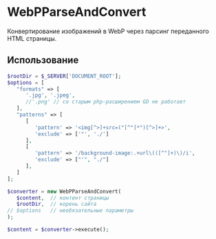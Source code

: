 # WebPParseAndConvert
Конвертирование изображений в WebP через парсинг переданного HTML страницы.
## Использование
```php
$rootDir = $_SERVER['DOCUMENT_ROOT'];
$options = [
   "formats" => [  
      '.jpg', '.jpeg',  
      //'.png' // со старым php-расширением GD не работает  
   ],  
   "patterns" => [  
      [  
         'pattern' => '<img[^>]+src=("[^"]*")[^>]+>',
         'exclude' => ['"', './']  
      ],  
      [  
         'pattern' => '/background-image:.+url\(([^"]+)\)/i',
         'exclude' => ["'", "./"]  
      ],  
   ] 
];

$converter = new WebPParseAndConvert(  
   $content,  // контент страницы
   $rootDir,  // корень сайта
// $options   // необязательные параметры
);  

$content = $converter->execute();
```
